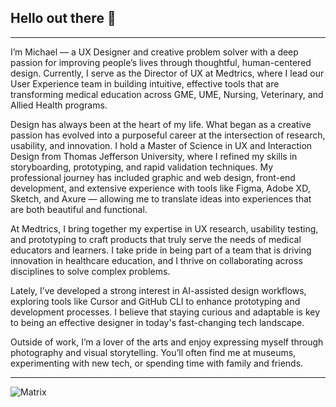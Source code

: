 ## Hello out there 👋

-----
I’m Michael — a UX Designer and creative problem solver with a deep passion for improving people’s lives through thoughtful, human-centered design. Currently, I serve as the Director of UX at Medtrics, where I lead our User Experience team in building intuitive, effective tools that are transforming medical education across GME, UME, Nursing, Veterinary, and Allied Health programs.

Design has always been at the heart of my life. What began as a creative passion has evolved into a purposeful career at the intersection of research, usability, and innovation. I hold a Master of Science in UX and Interaction Design from Thomas Jefferson University, where I refined my skills in storyboarding, prototyping, and rapid validation techniques. My professional journey has included graphic and web design, front-end development, and extensive experience with tools like Figma, Adobe XD, Sketch, and Axure — allowing me to translate ideas into experiences that are both beautiful and functional.

At Medtrics, I bring together my expertise in UX research, usability testing, and prototyping to craft products that truly serve the needs of medical educators and learners. I take pride in being part of a team that is driving innovation in healthcare education, and I thrive on collaborating across disciplines to solve complex problems.

Lately, I’ve developed a strong interest in AI-assisted design workflows, exploring tools like Cursor and GitHub CLI to enhance prototyping and development processes. I believe that staying curious and adaptable is key to being an effective designer in today's fast-changing tech landscape.

Outside of work, I’m a lover of the arts and enjoy expressing myself through photography and visual storytelling. You’ll often find me at museums, experimenting with new tech, or spending time with family and friends.

-----

![Matrix](https://wmmichaelcrook.com/images/matrix.png)